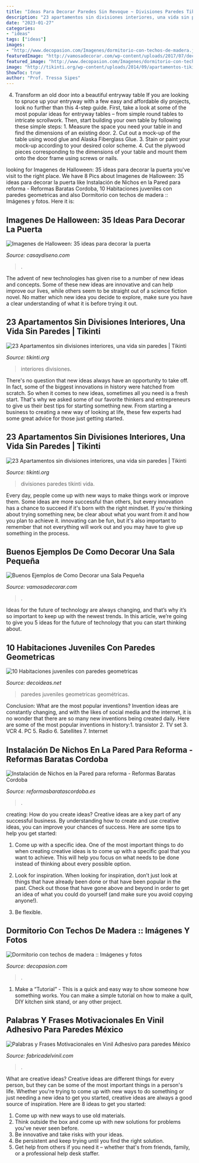 ```yaml
---
title: "Ideas Para Decorar Paredes Sin Revoque ~ Divisiones Paredes Tikinti Vida"
description: "23 apartamentos sin divisiones interiores, una vida sin paredes"
date: "2023-01-27"
categories:
- "ideas"
tags: ["ideas"]
images:
- "http://www.decopasion.com/Imagenes/dormitorio-con-techos-de-madera.jpg"
featuredImage: "http://vamosadecorar.com/wp-content/uploads/2017/07/decorar-salas-chicas-7.jpg"
featured_image: "http://www.decopasion.com/Imagenes/dormitorio-con-techos-de-madera.jpg"
image: "http://tikinti.org/wp-content/uploads/2014/09/apartamentos-tikinti-10.jpeg"
ShowToc: true
author: "Prof. Tressa Sipes"
---
```



4. Transform an old door into a beautiful entryway table
If you are looking to spruce up your entryway with a few easy and affordable diy projects, look no further than this 4-step guide. First, take a look at some of the most popular ideas for entryway tables – from simple round tables to intricate scrollwork. Then, start building your own table by following these simple steps: 1. Measure the space you need your table in and find the dimensions of an existing door. 2. Cut out a mock-up of the table using wood glue and Alaska Fiberglass Glue. 3. Stain or paint your mock-up according to your desired color scheme. 4. Cut the plywood pieces corresponding to the dimensions of your table and mount them onto the door frame using screws or nails.

	

		
looking for Imagenes de Halloween: 35 ideas para decorar la puerta you've visit to the right place. We have 8 Pics about Imagenes de Halloween: 35 ideas para decorar la puerta like Instalación de Nichos en la Pared para reforma - Reformas Baratas Cordoba, 10 Habitaciones juveniles con paredes geometricas and also Dormitorio con techos de madera :: Imágenes y fotos. Here it is:
		
    
## Imagenes De Halloween: 35 Ideas Para Decorar La Puerta

<img loading=lazy src="http://casaydiseno.com/wp-content/uploads/2015/10/imagenes-halloween-decoracion-puerta-miedo-calaveras-atractivo.jpg" onerror="this.onerror=null;this.src='https://tse4.mm.bing.net/th?id=OIP.ZtT80yFe3P2UYd1kQ1QtCwHaNK&amp;pid=15.1';" alt="Imagenes de Halloween: 35 ideas para decorar la puerta">

_Source: casaydiseno.com_

>. 

	

The advent of new technologies has given rise to a number of new ideas and concepts. Some of these new ideas are innovative and can help improve our lives, while others seem to be straight out of a science fiction novel. No matter which new idea you decide to explore, make sure you have a clear understanding of what it is before trying it out.

    
## 23 Apartamentos Sin Divisiones Interiores, Una Vida Sin Paredes | Tikinti

<img loading=lazy src="http://tikinti.org/wp-content/uploads/2014/09/apartamentos-tikinti-10.jpeg" onerror="this.onerror=null;this.src='https://tse1.mm.bing.net/th?id=OIP.qB8ero-73Y3G6_XcTYvkWQHaFO&amp;pid=15.1';" alt="23 Apartamentos sin divisiones interiores, una vida sin paredes | Tikinti">

_Source: tikinti.org_

>interiores divisiones. 

	

There's no question that new ideas always have an opportunity to take off. In fact, some of the biggest innovations in history were hatched from scratch. So when it comes to new ideas, sometimes all you need is a fresh start. That's why we asked some of our favorite thinkers and entrepreneurs to give us their best tips for starting something new. From starting a business to creating a new way of looking at life, these few experts had some great advice for those just getting started.

    
## 23 Apartamentos Sin Divisiones Interiores, Una Vida Sin Paredes | Tikinti

<img loading=lazy src="http://tikinti.org/wp-content/uploads/2014/09/apartamentos-tikinti-14.jpeg" onerror="this.onerror=null;this.src='https://tse4.mm.bing.net/th?id=OIP.Onl2tDSQnDC0V_FZ-C-QUAHaEj&amp;pid=15.1';" alt="23 Apartamentos sin divisiones interiores, una vida sin paredes | Tikinti">

_Source: tikinti.org_

>divisiones paredes tikinti vida. 

	

Every day, people come up with new ways to make things work or improve them. Some ideas are more successful than others, but every innovation has a chance to succeed if it's born with the right mindset. If you're thinking about trying something new, be clear about what you want from it and how you plan to achieve it. innovating can be fun, but it's also important to remember that not everything will work out and you may have to give up something in the process.

    
## Buenos Ejemplos De Como Decorar Una Sala Pequeña

<img loading=lazy src="http://vamosadecorar.com/wp-content/uploads/2017/07/decorar-salas-chicas-7.jpg" onerror="this.onerror=null;this.src='https://tse1.mm.bing.net/th?id=OIP.eb8PDXRp_EGHNNQNTPTvhAHaFr&amp;pid=15.1';" alt="Buenos Ejemplos de Como Decorar una Sala Pequeña">

_Source: vamosadecorar.com_

>. 

	

Ideas for the future of technology are always changing, and that’s why it’s so important to keep up with the newest trends. In this article, we’re going to give you 5 ideas for the future of technology that you can start thinking about.

    
## 10 Habitaciones Juveniles Con Paredes Geometricas

<img loading=lazy src="https://www.decoideas.net/wp-content/uploads/2017/03/paredes-geometricas-1.jpg" onerror="this.onerror=null;this.src='https://tse3.mm.bing.net/th?id=OIP.vU3PbbYH8yPgsrdgsHofgAHaJ_&amp;pid=15.1';" alt="10 Habitaciones juveniles con paredes geometricas">

_Source: decoideas.net_

>paredes juveniles geometricas geométricas. 

	

Conclusion: What are the most popular inventions?
Invention ideas are constantly changing, and with the likes of social media and the internet, it is no wonder that there are so many new inventions being created daily. Here are some of the most popular inventions in history:1. transistor 2. TV set 3. VCR 4. PC 5. Radio 6. Satellites 7. Internet 
    
## Instalación De Nichos En La Pared Para Reforma - Reformas Baratas Cordoba

<img loading=lazy src="http://reformasbaratascordoba.es/wp-content/uploads/2018/08/nichos-en-la-pared-salon-reformas-baratas.jpg" onerror="this.onerror=null;this.src='https://tse4.mm.bing.net/th?id=OIP.G9m_DfoxOwiNYd1_moJTGQHaEf&amp;pid=15.1';" alt="Instalación de Nichos en la Pared para reforma - Reformas Baratas Cordoba">

_Source: reformasbaratascordoba.es_

>. 

	

creating: How do you create ideas?
Creative ideas are a key part of any successful business. By understanding how to create and use creative ideas, you can improve your chances of success. Here are some tips to help you get started:
1. Come up with a specific idea. One of the most important things to do when creating creative ideas is to come up with a specific goal that you want to achieve. This will help you focus on what needs to be done instead of thinking about every possible option.

2. Look for inspiration. When looking for inspiration, don’t just look at things that have already been done or that have been popular in the past. Check out those that have gone above and beyond in order to get an idea of what you could do yourself (and make sure you avoid copying anyone!).

3. Be flexible.

    
## Dormitorio Con Techos De Madera :: Imágenes Y Fotos

<img loading=lazy src="http://www.decopasion.com/Imagenes/dormitorio-con-techos-de-madera.jpg" onerror="this.onerror=null;this.src='https://tse4.mm.bing.net/th?id=OIP.i60i99oKiJcNba8NSm0E9AHaE5&amp;pid=15.1';" alt="Dormitorio con techos de madera :: Imágenes y fotos">

_Source: decopasion.com_

>. 

	

1. Make a “Tutorial” - This is a quick and easy way to show someone how something works. You can make a simple tutorial on how to make a quilt, DIY kitchen sink stand, or any other project. 

    
## Palabras Y Frases Motivacionales En Vinil Adhesivo Para Paredes México

<img loading=lazy src="https://www.fabricadelvinil.com/wp-content/uploads/2016/03/vive-ama-deja-ir-vinilo-decorativo-cortado-frases-providencia.jpg" onerror="this.onerror=null;this.src='https://tse2.mm.bing.net/th?id=OIP.vyozQ58ZTX4u1mNcoCnT9wHaEo&amp;pid=15.1';" alt="Palabras y Frases Motivacionales en Vinil Adhesivo para paredes México">

_Source: fabricadelvinil.com_

>. 

	

What are creative ideas?
Creative ideas are different things for every person, but they can be some of the most important things in a person's life. Whether you're trying to come up with new ways to do something or just needing a new idea to get you started, creative ideas are always a good source of inspiration. Here are 8 ideas to get you started: 
1. Come up with new ways to use old materials.
2. Think outside the box and come up with new solutions for problems you've never seen before.
3. Be innovative and take risks with your ideas.
4. Be persistent and keep trying until you find the right solution. 
5. Get help from others if you need it – whether that's from friends, family, or a professional help desk staffer. 


